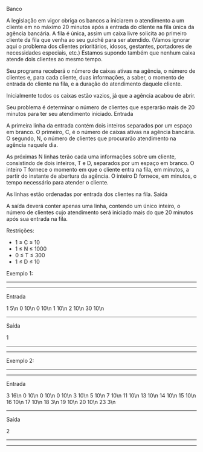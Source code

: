 
Banco


A legislação em vigor obriga os bancos a iniciarem o atendimento a um cliente em no máximo 20 minutos após a entrada do cliente na fila única da agência bancária. A fila é única, assim um caixa livre solicita ao primeiro cliente da fila que venha ao seu guichê para ser atendido. (Vamos ignorar aqui o problema dos clientes prioritários, idosos, gestantes, portadores de necessidades especiais, etc.) Estamos supondo também que nenhum caixa atende dois clientes ao mesmo tempo.

Seu programa receberá o número de caixas ativas na agência, o número de clientes e, para cada cliente, duas informações, a saber, o momento de entrada do cliente na fila, e a duração do atendimento daquele cliente.

Inicialmente todos os caixas estão vazios, já que a agência acabou de abrir.

Seu problema é determinar o número de clientes que esperarão mais de 20 minutos para ter seu atendimento iniciado.
Entrada

A primeira linha da entrada contém dois inteiros separados por um espaço em branco. O primeiro, C, é o número de caixas ativas na agência bancária. O segundo, N, o número de clientes que procurarão atendimento na agência naquele dia.

As próximas N linhas terão cada uma informações sobre um cliente, consistindo de dois inteiros, T e D, separados por um espaço em branco. O inteiro T fornece o momento em que o cliente entra na fila, em minutos, a partir do instante de abertura da agência. O inteiro D fornece, em minutos, o tempo necessário para atender o cliente.

As linhas estão ordenadas por entrada dos clientes na fila.
Saída

A saída deverá conter apenas uma linha, contendo um único inteiro, o número de clientes cujo atendimento será iniciado mais do que 20 minutos após sua entrada na fila.

Restrições:

  - 1 ≤ C ≤ 10
  - 1 ≤ N ≤ 1000
  - 0 ≤ T ≤ 300
  - 1 ≤ D ≤ 10


Exemplo 1:

-------------------------------------------------------------------
-------------------------------------------------------------------

Entrada

1 5\n
0 10\n
0 10\n
1 10\n
2 10\n
30 10\n

-------------------------------------------------------------------

Saída

1

-------------------------------------------------------------------
-------------------------------------------------------------------

Exemplo 2:

-------------------------------------------------------------------
-------------------------------------------------------------------

Entrada

3 16\n
0 10\n
0 10\n
0 10\n
3 10\n
5 10\n
7 10\n
11 10\n
13 10\n
14 10\n
15 10\n
16 10\n
17 10\n
18 3\n
19 10\n
20 10\n
23 3\n

-------------------------------------------------------------------

Saída

2

-------------------------------------------------------------------
-------------------------------------------------------------------

